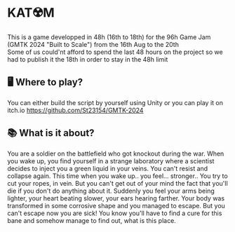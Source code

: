 # **KAT☢️M**
This is a game developped in 48h (16th to 18th) for the 96h Game Jam (GMTK 2024 "Built to Scale") from the 16th Aug to the 20th
<br>Some of us could'nt afford to spend the last 48 hours on the project so we had to publish it the 18th in order to stay in the 48h limit

## 🖥️ Where to play?
You can either build the script by yourself using Unity or you can play it on itch.io
https://github.com/St23154/GMTK-2024

## 📚 What is it about?
You are a soldier on the battlefield who got knockout during the war. When you wake up, you find yourself in a strange laboratory where a scientist decides to inject you a green liquid in your veins. You can't resist and collapse again.
This time when you wake up.. you feel... stronger..
You try to cut your ropes, in vein. But you can't get out of your mind the fact that you'll die if you don't do anything about it. Suddenly you feel your arms being lighter, your heart beating slower, your ears hearing farther.
Your body was transformed in some corrosive shape and you managed to escape. But you can't escape now you are sick! You know you'll have to find a cure for this bane and somehow manage to find out, what is this place.
